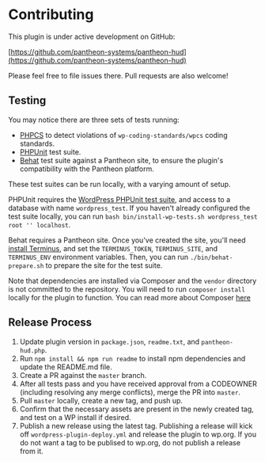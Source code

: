 # Contributing

This plugin is under active development on GitHub:

[https://github.com/pantheon-systems/pantheon-hud](https://github.com/pantheon-systems/pantheon-hud)

Please feel free to file issues there. Pull requests are also welcome!

## Testing

You may notice there are three sets of tests running:

* [PHPCS](https://github.com/squizlabs/PHP_CodeSniffer) to detect violations of `wp-coding-standards/wpcs` coding standards.
* [PHPUnit](https://phpunit.de/) test suite.
* [Behat](http://behat.org/) test suite against a Pantheon site, to ensure the plugin's compatibility with the Pantheon platform.

These test suites can be run locally, with a varying amount of setup.

PHPUnit requires the [WordPress PHPUnit test suite](https://make.wordpress.org/core/handbook/testing/automated-testing/phpunit/), and access to a database with name `wordpress_test`. If you haven't already configured the test suite locally, you can run `bash bin/install-wp-tests.sh wordpress_test root '' localhost`.

Behat requires a Pantheon site. Once you've created the site, you'll need [install Terminus](https://github.com/pantheon-systems/terminus#installation), and set the `TERMINUS_TOKEN`, `TERMINUS_SITE`, and `TERMINUS_ENV` environment variables. Then, you can run `./bin/behat-prepare.sh` to prepare the site for the test suite.

Note that dependencies are installed via Composer and the `vendor` directory is not committed to the repository. You will need to run `composer install` locally for the plugin to function. You can read more about Composer [here](https://getcomposer.org)

## Release Process

1. Update plugin version in `package.json`, `readme.txt`, and `pantheon-hud.php`.
2. Run `npm install && npm run readme` to install npm dependencies and update the README.md file.
3. Create a PR against the `master` branch.
4. After all tests pass and you have received approval from a CODEOWNER (including resolving any merge conflicts), merge the PR into `master`.
5. Pull `master` locally, create a new tag, and push up.
6. Confirm that the necessary assets are present in the newly created tag, and test on a WP install if desired.
7. Publish a new release using the latest tag. Publishing a release will kick off `wordpress-plugin-deploy.yml` and release the plugin to wp.org. If you do not want a tag to be publised to wp.org, do not publish a release from it.
